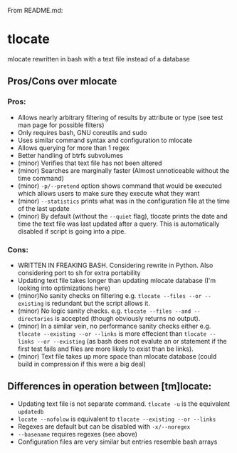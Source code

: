 From README.md:


# tlocate
mlocate rewritten in bash with a text file instead of a database

## Pros/Cons over mlocate

### Pros: 
 * Allows nearly arbitrary filtering of results by attribute or type (see test man page for possible filters)
 * Only requires bash, GNU coreutils and sudo
 * Uses similar command syntax and configuration to mlocate
 * Allows querying for more than 1 regex
 * Better handling of btrfs subvolumes
 * (minor) Verifies that text file has not been altered
 * (minor) Searches are marginally faster (Almost unnoticeable without the time command)
 * (minor) `-p/--pretend` option shows command that would be executed which allows users to make sure they execute what they want
 * (minor) `--statistics` prints what was in the configuration file at the time of the last update
 * (minor) By default (without the `--quiet` flag), tlocate prints the date and time the text file was last updated after a query. This is automatically disabled if script is going into a pipe.

### Cons:
 * WRITTEN IN FREAKING BASH. Considering rewrite in Python. Also considering port to sh for extra portability
 * Updating text file takes longer than updating mlocate database (I'm looking into optimizations here)
 * (minor)No sanity checks on filtering e.g. `tlocate --files --or --existing` is redundant but the script allows it.
 * (minor) No logic sanity checks. e.g. `tlocate --files --and --directories` is accepted (though obviously returns no output).
 * (minor) In a similar vein, no performance sanity checks either e.g. `tlocate --existing --or --links` is more effecient than `tlocate --links --or --existing` (as bash does not evalute an or statement if the first test fails and files are more likely to exist than be links).
 * (minor) Text file takes up more space than mlocate database (could build in compression if this were a big deal)


## Differences in operation between [tm]locate:
 * Updating text file is not separate command. `tlocate -u` is the equivalent `updatedb`
 * `locate --nofolow` is equivalent to `tlocate --existing --or --links`
 * Regexes are default but can be disabled with `-x/--noregex`
 * `--basename` requires regexes (see above)
 * Configuration files are very similar but entries resemble bash arrays
